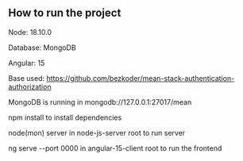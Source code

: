 How to run the project
--


Node: 18.10.0

Database: MongoDB

Angular: 15


Base used: https://github.com/bezkoder/mean-stack-authentication-authorization


MongoDB is running in mongodb://127.0.0.1:27017/mean

npm install to install dependencies

node(mon) server in node-js-server root to run server

ng serve --port 0000 in angular-15-client root to run the frontend

